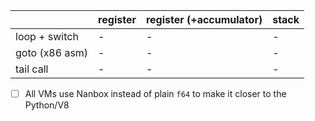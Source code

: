 

|                | register | register (+accumulator) | stack |
| -------------- | -------- | ----------------------- | ----- |
| loop + switch  | -        | -                       | -     |
| goto (x86 asm) | -        | -                       | -     |
| tail call      | -        | -                       | -     |

- [ ] All VMs use Nanbox instead of plain `f64` to make it closer to the Python/V8
